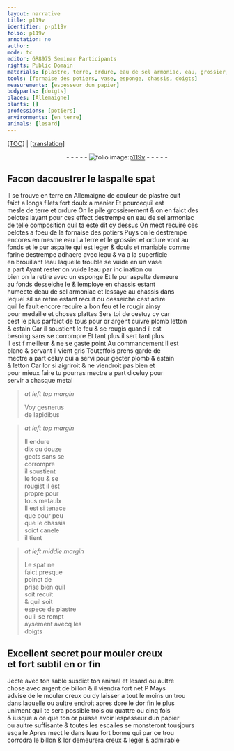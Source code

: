 ```yaml
---
layout: narrative
title: p119v
identifier: p-p119v
folio: p119v
annotation: no
author:
mode: tc
editor: GR8975 Seminar Participants
rights: Public Domain
materials: [plastre, terre, ordure, eau de sel armoniac, eau, grossier, pur aspalte, farine, or, argent, cuivre, plomb, letton, estain, metal, metaulx, spat, or fin, argent de billon, dore, papier, eau fort, billon]
tools: [fornaise des potiers, vase, esponge, chassis, doigts]
measurements: [espesseur dun papier]
bodyparts: [doigts]
places: [Allemaigne]
plants: []
professions: [potiers]
environments: [en terre]
animals: [lesard]
---
```


<p><a href="{{ site.baseurl }}/diplomatic/">[TOC]</a> | <a href="{{ site.baseurl }}/texts/p-p119v_tl/" target="_blank">[translation]</a></p><div class="folio" align="center">- - - - - <a href="http://gallica.bnf.fr/ark:/12148/btv1b10500001g/f244.image" target="_blank"><img src="https://cu-mkp.github.io/2017-workshop-edition/assets/photo-icon.png" alt="folio image: " style="display:inline-block; margin-bottom:-3px;"/>p119v</a> - - - - - </div>  
  

## Facon dacoustrer le l<span class="del">aspalt</span><span class="add">e spat</span>

 
Il se trouve <span class="env">en terre</span> en <span class="pl">Allemaigne</span> de couleur de <span class="m">plastre</span> cuit<br/> faict a longs filets fort doulx a manier Et pourcequil est<br/> mesle de <span class="m">terre</span> et <span class="m">ordure</span> On le pile grossierem<span class="exp">ent</span> & on en faict des<br/> pelotes layant pour ces effect destrempe en <span class="m">eau de sel armoniac</span><br/> de telle composition quil ta este dit cy dessus On mect recuire ces<br/> pelotes a foeu de la <span class="tl">fornaise des <span class="pro">potiers</span></span> Puys on le destrempe<br/> encores en mesme <span class="m">eau</span> La <span class="m">terre</span> et <span class="add">le</span> <span class="m">grossier</span> et <span class="m">ordure</span> vont au<br/> fonds et le <span class="m">pur aspalte</span> qui est leger & douls et maniable co<span class="exp">mm</span>e<br/> <span class="m">farine</span> destrempe adhaere avec l<span class="m">eau</span> & va a la superficie<br/> en brouillant l<span class="m">eau</span> laquelle trouble se vuide en un <span class="tl">vase</span><br/> a part Ayant rester on vuide l<span class="m">eau</span> par inclination ou<br/> bien on la retire avec un <span class="tl">esponge</span> Et le <span class="m">pur aspalte</span> demeure<br/> au fonds desseiche le & lemploye en <span class="tl">chassis</span> estant<br/> humecte d<span class="m">eau de sel armoniac</span> et lessaye au <span class="tl">chassis</span> dans<br/> lequel sil se retire estant recuit ou desseiche cest adire<br/> quil le fault encore recuire a bon feu et le rougir ainsy<br/> pour medaille et choses plattes Sers toi de cestuy cy car<br/> cest le plus parfaict de tous pour <span class="m">or</span> <span class="m">argent</span> <span class="m">cuivre</span> <span class="m">plomb</span> <span class="m">letton</span><br/> & <span class="m">estain</span> Car il soustient le feu & se rougis qua<span class="exp">n</span>d il est<br/> besoing sans se corrompre Et tant plus il sert tant plus<br/> il est <span class="del">f</span> meilleur & ne se gaste point Au commancem<span class="exp">ent</span> il est<br/> blanc & servant il vient gris Touteffois prens garde de<br/> mectre a part celuy qui a servi pour gecter <span class="m">plomb</span> & <span class="m">estain</span><br/> & <span class="m">letton</span> Car l<span class="m">or</span> si aigriroit & ne viendroit pas bien et<br/> pour mieux faire tu pourras mectre a part diceluy pour<br/> servir a chasque <span class="m">metal</span>
 
> *at left top margin*
> 
> 
>   Voy <span class="pn">gesnerus</span><br/> de lapidibus<br/> 
 
> *at left top margin*
> 
> 
>   Il endure<br/> dix ou douze<br/> gects sans se<br/> corrompre<br/> il soustient<br/> le foeu & se<br/> rougist il est<br/> propre pour<br/> tous <span class="m">metaulx</span><br/> Il est si tenace<br/> que pour peu<br/> que le <span class="tl">chassis</span><br/> soict canele<br/> il tient
 
> *at left middle margin*
> 
> 
>   Le <span class="m">spat</span> ne<br/> faict presque<br/> poinct de<br/> prise bien quil<br/> soit recuit<br/> & quil soit<br/> espece de <span class="m">plastre</span><br/> ou il se rompt<br/> aysem<span class="exp">ent</span> avecq les<br/> <span class="tl"><span class="bp">doigts</span></span>
 
 
  

## Excellent secret pour mouler creux<br/> et fort subtil en <span class="m">or fin</span>

 
Jecte avec ton sable susdict ton animal et <span class="al">lesard</span> ou aultre<br/> chose avec <span class="m">argent de billon</span> & il viendra fort net <span class="del">P</span> Mays<br/> advise de le mouler creux ou dy laisser a tout le moins un trou<br/> dans laquelle ou aultre endroit apres <span class="m">dore</span> le d<span class="m">or fin</span> le plus<br/> uniment quil te sera possible trois ou quattre ou cinq fois<br/> & iusque a ce que ton <span class="m">or</span> puisse avoir l<span class="ms">espesseur dun <span class="m">papier</span></span><br/> ou aultre suffisante & toutes les escailes se monstero<span class="exp">n</span>t tousjours<br/> esgalle Apres mect le dans l<span class="m">eau fort</span> bonne qui par ce trou<br/> corrodra le <span class="m">billon</span> & l<span class="m">or</span> demeurera creux & leger & admirable
 
